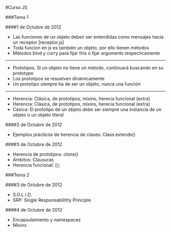 #Curso JS

###Tema 1

####1 de Octubre de 2012

* Las funciones de un objeto deben ser entendidas como mensajes hacía un receptor [receptor.js]
* Toda funcion en js es también un objeto, por ello tienen métodos
* Métodos bind y curry para fijar this o fijar arguments respecticamente

----

* Prototipos. Si un objeto no tiene un método, continuará buscando en su prototype
* Los prototipos se resuelven dinámicamente
* Un prototipo siempre ha de ser un objeto, nunca una función

----

* Herencia: Clásica, de prototipos, mixins, herecia funcional (extra)
* Herencia: Clásica, de prototipos, mixins, herecia funcional (extra)
* Cásica: El prototipo de un objeto debe ser siempre una instancia de un objeto o un objeto literal


####2 de Octubre de 2012

* Ejemplos prácticos de herencia de clases: Class.extends()

####3 de Octubre de 2012

* Herencia de prototipos: clone()
* Ámbitos: Clausuras
* Herencia funcional: {};

###Tema 2

####3 de Octubre de 2012

* S.O.L.I.D.
* SRP: Single Responsabilitity Principle

####4 de Octubre de 2012

* Encapsulamiento y namespaces
* Mixins